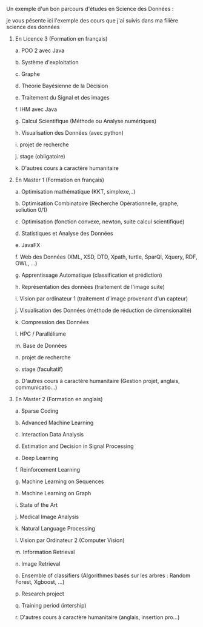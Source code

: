 Un exemple d'un bon parcours d'études en Science des Données : 

je vous pésente ici l'exemple des cours que j'ai suivis dans ma filière science des données

1. En Licence 3 (Formation en français)

    a. POO 2 avec Java

    b. Système d'exploitation

    c. Graphe

    d. Théorie Bayésienne de la Décision

    e. Traitement du Signal et des images

    f. IHM avec Java

    g. Calcul Scientifique (Méthode ou Analyse numériques)

    h. Visualisation des Données (avec python)

    i. projet de recherche

    j. stage (obligatoire)

    k. D'autres cours à caractère humanitaire

2. En Master 1 (Formation en français)

    a. Optimisation mathématique (KKT, simplexe,..)

    b. Optimisation Combinatoire (Recherche Opérationnelle, graphe, soliution 0/1)

    c. Optimisation (fonction convexe, newton, suite calcul scientifique)

    d. Statistiques et Analyse des Données

    e. JavaFX

    f. Web des Données (XML, XSD, DTD, Xpath, turtle, SparQl, Xquery, RDF, OWL, ...)

    g. Apprentissage Automatique (classification et prédiction)

    h. Représentation des données (traitement de l'image suite)

    i. Vision par ordinateur 1 (traitement d'image provenant d'un capteur)

    j. Visualisation des Données (méthode de réduction de dimensionalité)

    k. Compression des Données

    l. HPC / Parallélisme

    m. Base de Données

    n. projet de recherche

    o. stage (facultatif)

    p. D'autres cours à caractère humanitaire (Gestion projet, anglais, communicatio...)

3. En Master 2 (Formation en anglais)

    a. Sparse Coding

    b. Advanced Machine Learning

    c. Interaction Data Analysis

    d. Estimation and Decision in Signal Processing

    e. Deep Learning

    f. Reinforcement Learning

    g. Machine Learning on Sequences

    h. Machine Learning on Graph

    i. State of the Art

    j. Medical Image Analysis

    k. Natural Language Processing

    l. Vision par Ordinateur 2 (Computer Vision)

    m. Information Retrieval

    n. Image Retrieval

    o. Ensemble of classifiers (Algorithmes basés sur les arbres : Random Forest, Xgboost, ...)

    p. Research project

    q. Training period (intership)

    r. D'autres cours à caractère humanitaire (anglais, insertion pro...)
